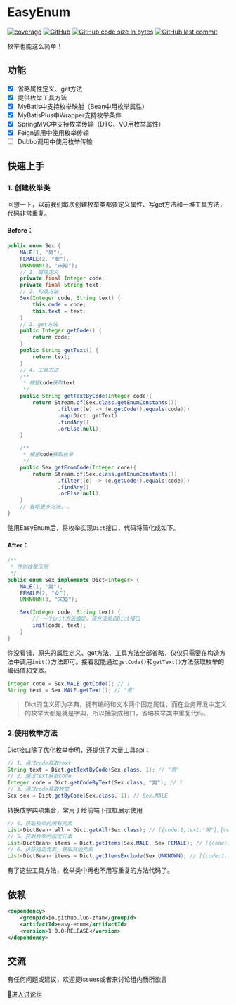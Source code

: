 # EasyEnum
[![coverage](https://img.shields.io/badge/coverage-100%25-red)]()
[![GitHub](https://img.shields.io/github/license/luo-zhan/EasyEnum)](http://opensource.org/licenses/apache-2-0)
[![GitHub code size in bytes](https://img.shields.io/github/languages/code-size/luo-zhan/EasyEnum)]()
[![GitHub last commit](https://img.shields.io/github/last-commit/luo-zhan/EasyEnum?label=Last%20commit)]()

枚举也能这么简单！

## 功能
- [x] 省略属性定义、get方法
- [x] 提供枚举工具方法
- [x] MyBatis中支持枚举映射（Bean中用枚举属性）
- [x] MyBatisPlus中Wrapper支持枚举条件
- [x] SpringMVC中支持枚举传输（DTO、VO用枚举属性）
- [x] Feign调用中使用枚举传输
- [ ] Dubbo调用中使用枚举传输

## 快速上手

### 1. 创建枚举类

回想一下，以前我们每次创建枚举类都要定义属性、写get方法和一堆工具方法，代码非常重复。
#### Before：
```java
public enum Sex {
    MALE(1, "男"),
    FEMALE(2, "女"),
    UNKNOWN(3, "未知");
    // 1、属性定义
    private final Integer code;
    private final String text;
    // 2、构造方法
    Sex(Integer code, String text) {
        this.code = code;
        this.text = text;
    }
    // 3、get方法
    public Integer getCode() {
        return code;
    }
    public String getText() {
        return text;
    }
    // 4、工具方法
    /**
     * 根据code获取text
     */
    public String getTextByCode(Integer code){
        return Stream.of(Sex.class.getEnumConstants())
                .filter((e) -> (e.getCode().equals(code)))
                .map(Dict::getText)
                .findAny()
                .orElse(null);
    }

    /**
     * 根据code获取枚举
     */
    public Sex getFromCode(Integer code){
        return Stream.of(Sex.class.getEnumConstants())
                .filter((e) -> (e.getCode().equals(code)))
                .findAny()
                .orElse(null);
    }
    // 省略更多方法...
}
```

使用EasyEnum后，将枚举实现`Dict`接口，代码将简化成如下。
#### After：
```java
/**
 * 性别枚举示例
 */
public enum Sex implements Dict<Integer> {
    MALE(1, "男"),
    FEMALE(2, "女"),
    UNKNOWN(3, "未知");

    Sex(Integer code, String text) {
        // 一个init方法搞定，该方法来自Dict接口
        init(code, text);
    }
}
```
你没看错，原先的属性定义、get方法、工具方法全部省略，仅仅只需要在构造方法中调用`init()`方法即可。接着就能通过`getCode()`和`getText()`方法获取枚举的编码值和文本。
```java
Integer code = Sex.MALE.getCode(); // 1
String text = Sex.MALE.getText(); // "男"
```

> Dict的含义即为字典，拥有编码和文本两个固定属性，而在业务开发中定义的枚举大都是就是字典，所以抽象成接口，省略枚举类中重复代码。

### 2.使用枚举方法
Dict接口除了优化枚举申明，还提供了大量工具api：
```java
// 1、通过code获取text
String text = Dict.getTextByCode(Sex.class, 1); // "男"
// 2、通过text获取code
Integer code = Dict.getCodeByText(Sex.class, "男"); // 1
// 3、通过code获取枚举
Sex sex = Dict.getByCode(Sex.class, 1); // Sex.MALE
```
转换成字典项集合，常用于给前端下拉框展示使用
```java
// 4、获取枚举的所有元素
List<DictBean> all = Dict.getAll(Sex.class); // [{code:1,text:"男"},{code:2,text:"女"},{code:3,text:"未知"}]
// 5、获取枚举的指定元素
List<DictBean> items = Dict.getItems(Sex.MALE, Sex.FEMALE); // [{code:1,text:"男"},{code:2,text:"女"}]
// 6、排除指定元素，获取其他元素
List<DictBean> items = Dict.getItemsExclude(Sex.UNKNOWN); // [{code:1,text:"男"},{code:2,text:"女"}]
```
有了这些工具方法，枚举类中再也不用写重复的方法代码了。

## 依赖
   ```xml
   <dependency>
       <groupId>io.github.luo-zhan</groupId>
       <artifactId>easy-enum</artifactId>
       <version>1.0.0-RELEASE</version>
   </dependency>
   ```

## 交流

有任何问题或建议，欢迎提issues或者来讨论组内畅所欲言

[💬进入讨论组](https://github.com/luo-zhan/EasyEnum/discussions)
